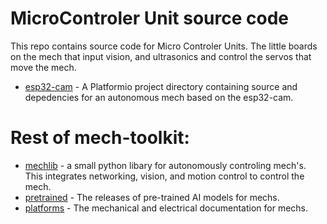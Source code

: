 # MicroControler Unit source code

This repo contains source code for Micro Controler Units.  The little boards on the mech that input vision, and ultrasonics and control the servos that move the mech.
- [esp32-cam](https://github.com/mech-toolkit/mcu/tree/main/esp32-cam) -  A Platformio project directory containing source and depedencies for an autonomous mech based on the esp32-cam.
 
# Rest of mech-toolkit:
- [mechlib](https://github.com/mech-toolkit/mechlib) - a small python libary for autonomously controling mech's.  This integrates networking, vision, and motion control to control the mech.
- [pretrained](https://github.com/mech-toolkit/pretrained) - The releases of pre-trained AI models for mechs.
- [platforms](https://github.com/mech-toolkit/platforms) - The mechanical and electrical documentation for mechs.
